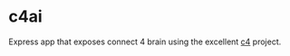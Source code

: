 # c4ai

Express app that exposes connect 4 brain using the excellent [c4](https://github.com/kenrick95/c4) project.
